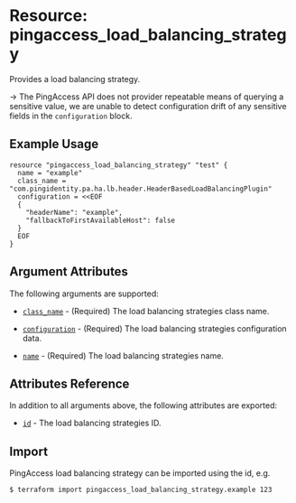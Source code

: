 # Resource: pingaccess_load_balancing_strategy

Provides a load balancing strategy.

-> The PingAccess API does not provider repeatable means of querying a sensitive value, we are unable to detect configuration drift of any sensitive fields in the `configuration` block.

## Example Usage
```hcl
resource "pingaccess_load_balancing_strategy" "test" {
  name = "example"
  class_name = "com.pingidentity.pa.ha.lb.header.HeaderBasedLoadBalancingPlugin"
  configuration = <<EOF
  {
    "headerName": "example",
    "fallbackToFirstAvailableHost": false
  }
  EOF
}
```

## Argument Attributes

The following arguments are supported:

- [`class_name`](#class_name) - (Required) The load balancing strategies class name.

- [`configuration`](#configuration) - (Required) The load balancing strategies configuration data.

- [`name`](#name) - (Required) The load balancing strategies name.

## Attributes Reference

In addition to all arguments above, the following attributes are exported:

- [`id`](#id) - The load balancing strategies ID.

## Import

PingAccess load balancing strategy can be imported using the id, e.g.

```
$ terraform import pingaccess_load_balancing_strategy.example 123
```
